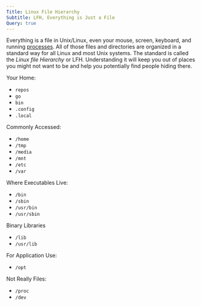 ```yaml
---
Title: Linux File Hierarchy
Subtitle: LFH, Everything is Just a File
Query: true
---
```


Everything is a file in Unix/Linux, even your mouse, screen, keyboard, and running [processes](/what/process/). All of those files and directories are organized in a standard way for all Linux and most Unix systems. The standard is called the *Linux file Hierarchy* or LFH. Understanding it will keep you out of places you might not want to be and help you potentially find people hiding there.

Your Home:

* `repos`
* `go`
* `bin`
* `.config`
* `.local`

Commonly Accessed:

* `/home`
* `/tmp`
* `/media`
* `/mnt`
* `/etc`
* `/var`

Where Executables Live:

* `/bin`
* `/sbin`
* `/usr/bin`
* `/usr/sbin`

Binary Libraries

* `/lib`
* `/usr/lib`

For Application Use:

* `/opt`

Not Really Files:

* `/proc`
* `/dev`
